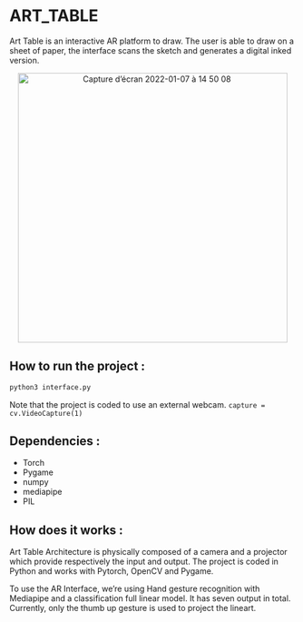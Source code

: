 # ART_TABLE

Art Table is an interactive AR platform to draw. The user is able to draw on a sheet of paper, the interface scans the sketch and generates a digital inked version.
<p align="center">

<img width="475" alt="Capture d’écran 2022-01-07 à 14 50 08" src="https://user-images.githubusercontent.com/43905857/148553241-51ded036-4d2a-4470-a169-608175d0fd30.png">
  </p>


## How to run the project : ##

```python
python3 interface.py 
```
Note that the project is coded to use an external webcam. ```capture = cv.VideoCapture(1)```

## Dependencies :
- Torch
- Pygame
- numpy
- mediapipe
- PIL

## How does it works :

Art Table Architecture is physically composed of a camera and a projector which provide respectively the input and output. The project is coded in Python and works with Pytorch, OpenCV and Pygame.

To use the AR Interface, we’re using Hand gesture recognition with Mediapipe and a classification full linear model. It has seven output in total. Currently, only the thumb up gesture is used to project the lineart.


